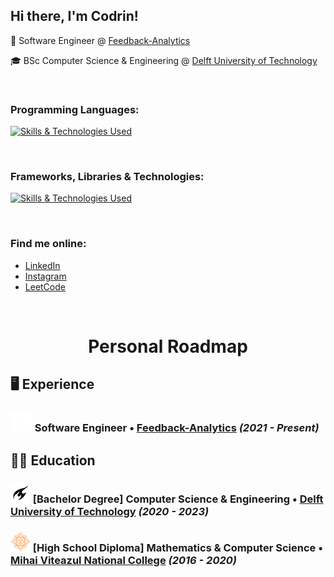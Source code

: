 <h2> Hi there, I'm Codrin!
</h2>

:briefcase: Software Engineer @ [Feedback-Analytics](https://feedback-analytics.com/)
<br>

:mortar_board: BSc Computer Science & Engineering @ [Delft University of Technology](https://www.tudelft.nl/en/)

<br/>

### Programming Languages:
[![Skills & Technologies Used](https://skillicons.dev/icons?i=ts,python,java,scala,cpp)](https://skillicons.dev)

<br/>

### Frameworks, Libraries & Technologies:
[![Skills & Technologies Used](https://skillicons.dev/icons?i=react,nextjs,postgres,nodejs,docker,tailwind,prisma,vercel,angular)](https://skillicons.dev)

<br/>

### Find me online:

[//]: # (TODO ADD IMAGES HERE)
- [LinkedIn](https://www.linkedin.com/in/codrinsocol/)
- [Instagram](https://www.instagram.com/codrin.socol/)
- [LeetCode](https://leetcode.com/codrin-socol/)


<br/>

<h1 align="center"> Personal Roadmap </h1>

## :desktop_computer: Experience 
### ![FA](/images/fa-logo.png) Software Engineer • [Feedback-Analytics](https://feedback-analytics.com/)  *(2021 - Present)*


## :man_student: Education
### ![TU Delft](/images/tudelft-logo.png) [Bachelor Degree] Computer Science & Engineering • [Delft University of Technology](https://www.tudelft.nl/en/) *(2020 - 2023)*
### ![CNMV](/images/cnmv-logo.png) [High School Diploma] Mathematics & Computer Science • [Mihai Viteazul National College](https://www.cnmv.ro/) *(2016 - 2020)*




